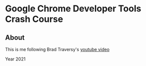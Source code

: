 # Google Chrome Developer Tools Crash Course

## About

This is me following Brad Traversy's [youtube video](https://youtu.be/x4q86IjJFag)

Year 2021
